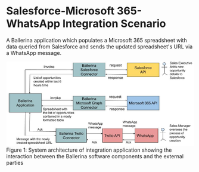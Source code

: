 # Salesforce-Microsoft 365-WhatsApp Integration Scenario
A Ballerina application which populates a Microsoft 365 spreadsheet with data queried from Salesforce and sends the updated spreadsheet's URL via a WhatsApp message.

![Image description](architecture.jpg)
Figure 1: System architecture of integration application showing the interaction between the Ballerina software components and the external parties

